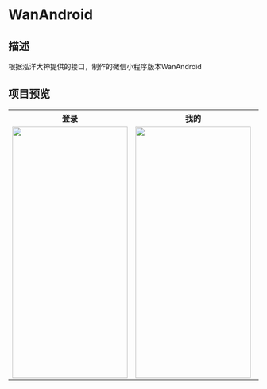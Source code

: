 # WanAndroid

## 描述
根据泓洋大神提供的接口，制作的微信小程序版本WanAndroid

## 项目预览
<table>
  <tr>
    <th>登录</th>
    <th>我的</th>
    <th>积分排行</th>
  </tr>
  <tr>
    <td>
      <div align="center">
        <img width="232" height="505.3" src="https://github.com/ASCII13/ProjectScreenshot/blob/master/login.png">
      </div>  
    </td>
    <td>
      <div align="center">
        <img width="232" height="505.3" src="https://github.com/ASCII13/ProjectScreenshot/blob/master/mine.png">
      </div> 
    </td>  
    <td>
      <div align="center">
        <img width="232" height="505.3" src="https://github.com/ASCII13/ProjectScreenshot/blob/master/score.png">
      </div>
    </td>
  </tr> 
</table>





